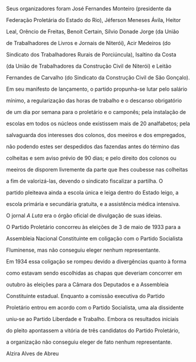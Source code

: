 

Seus organizadores foram José Fernandes Monteiro (presidente da

Federação Proletária do Estado do Rio), Jéferson Meneses Ávila, Heitor

Leal, Orêncio de Freitas, Benoit Certain, Sílvio Donade Jorge (da União

de Trabalhadores de Livros e Jornais de Niterói), Acir Medeiros (do

Sindicato dos Trabalhadores Rurais de Porciúncula), Isaltino da Costa

(da União de Trabalhadores da Construção Civil de Niterói) e Leitão

Fernandes de Carvalho (do Sindicato da Construção Civil de São Gonçalo).



Em seu manifesto de lançamento, o partido propunha-se lutar pelo salário

mínimo, a regularização das horas de trabalho e o descanso obrigatório

de um dia por semana para o proletário e o camponês; pela instalação de

escolas em todos os núcleos onde existissem mais de 20 analfabetos; pela

salvaguarda dos interesses dos colonos, dos meeiros e dos empregados,

não podendo estes ser despedidos das fazendas antes do término das

colheitas e sem aviso prévio de 90 dias; e pelo direito dos colonos ou

meeiros de disporem livremente da parte que lhes coubesse nas colheitas

a fim de valorizá-las, devendo o sindicato fiscalizar a partilha. O

partido pleiteava ainda a escola única e leiga dentro do Estado leigo, a

escola primária e secundária gratuita, e a assistência médica intensiva.

O jornal *A Luta* era o órgão oficial de divulgação de suas ideias.



O Partido Proletário concorreu às eleições de 3 de maio de 1933 para a

Assembleia Nacional Constituinte em coligação com o Partido Socialista

Fluminense, mas não conseguiu eleger nenhum representante.



Em 1934 essa coligação se rompeu devido a divergências quanto à forma

como estavam sendo escolhidas as chapas que deveriam concorrer em

outubro às eleições para a Câmara dos Deputados e a Assembleia

Constituinte estadual. Enquanto a comissão executiva do Partido

Proletário entrou em acordo com o Partido Socialista, uma ala dissidente

uniu-se ao Partido Liberdade e Trabalho. Embora os resultados iniciais

do pleito apontassem a vitória de três candidatos do Partido Proletário,

a organização não conseguiu eleger de fato nenhum representante.



Alzira Alves de Abreu



